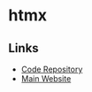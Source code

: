 # htmx

## Links

- [Code Repository](https://github.com/bigskysoftware/htmx)
- [Main Website](https://htmx.org)

<!--
https://docs.google.com/presentation/d/1jW7vTiHFzA71m2EoCywjNXch-RPQJuAkTiLpleYFQjI/edit#slide=id.g35f391192_00

https://youtube.com/watch?v=NA5Fcgs_viU
-->
